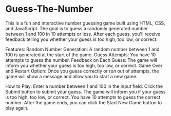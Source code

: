 # Guess-The-Number

This is a fun and interactive number guessing game built using HTML, CSS, and JavaScript. The goal is to guess a randomly generated number between 1 and 100 in 10 attempts or less. After each guess, you'll receive feedback telling you whether your guess is too high, too low, or correct.

Features:
Random Number Generation: A random number between 1 and 100 is generated at the start of the game.
Guess Attempts: You have 10 attempts to guess the number.
Feedback on Each Guess: The game will inform you whether your guess is too high, too low, or correct.
Game Over and Restart Option: Once you guess correctly or run out of attempts, the game will show a message and allow you to start a new game.

How to Play:
Enter a number between 1 and 100 in the input field.
Click the Submit button to submit your guess.
The game will inform you if your guess is too high, too low, or correct.
You have 10 attempts to guess the correct number.
After the game ends, you can click the Start New Game button to play again.

